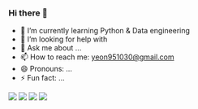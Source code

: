 ### Hi there 👋

- 🌱 I’m currently learning Python & Data engineering
- 🤔 I’m looking for help with 
- 💬 Ask me about ...
- 📫 How to reach me: yeon951030@gmail.com
- 😄 Pronouns: ...
- ⚡ Fun fact: ...

<img src="https://img.shields.io/badge/Python-3766AB?style=flat-square&logo=Python&logoColor=white"/></a>
<img src="https://img.shields.io/badge/PyCharm-31B404?style=flat-square&logo=000000&logoColor=white"/></a>
<img src="https://img.shields.io/badge/json-FF8000?style=flat-square&logo=000000&logoColor=white"/></a>
<img src="https://img.shields.io/badge/Git-FFFF00?style=flat-square&logo=F05032&logoColor=white"/></a>

